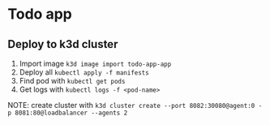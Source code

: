 # Todo app

## Deploy to k3d cluster

1. Import image `k3d image import todo-app-app`
2. Deploy all `kubectl apply -f manifests`
3. Find pod with `kubectl get pods`
4. Get logs with `kubectl logs -f <pod-name>`

NOTE: create cluster with `k3d cluster create --port 8082:30080@agent:0 -p 8081:80@loadbalancer --agents 2`
